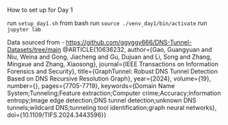 How to set up for Day 1

run `setup_day1.sh` from bash
run `source ./venv_day1/bin/activate`
run `jupyter lab`





Data sourced from - https://github.com/ggyggy666/DNS-Tunnel-Datasets/tree/main 
@ARTICLE{10636232,
  author={Gao, Guangyuan and Niu, Weina and Gong, Jiacheng and Gu, Dujuan and Li, Song and Zhang, Mingxue and Zhang, Xiaosong},
  journal={IEEE Transactions on Information Forensics and Security}, 
  title={GraphTunnel: Robust DNS Tunnel Detection Based on DNS Recursive Resolution Graph}, 
  year={2024},
  volume={19},
  number={},
  pages={7705-7719},
  keywords={Domain Name System;Tunneling;Feature extraction;Computer crime;Accuracy;Information entropy;Image edge detection;DNS tunnel detection;unknown DNS tunnels;wildcard DNS;tunneling tool identification;graph neural networks},
  doi={10.1109/TIFS.2024.3443596}}
